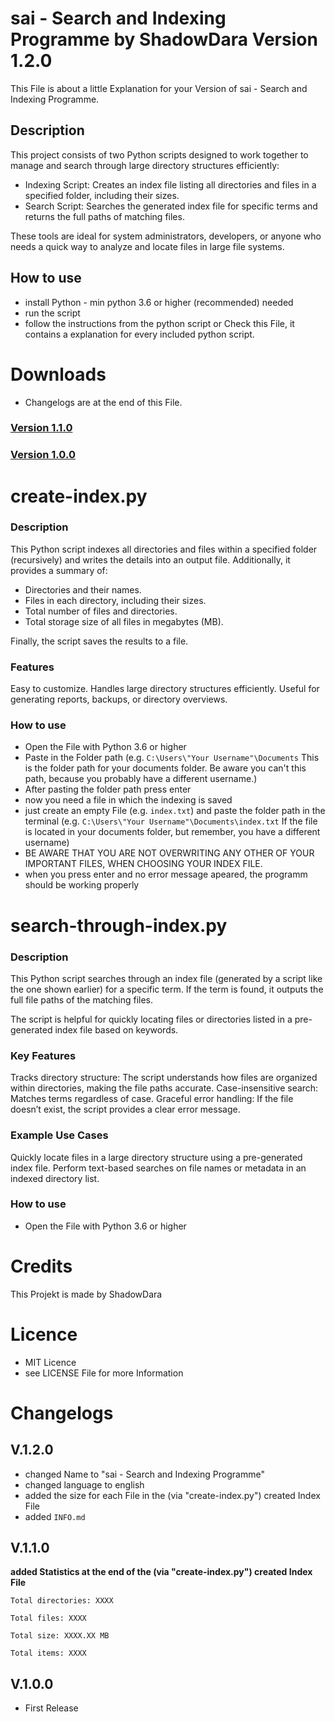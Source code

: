 # sai - Search and Indexing Programme by ShadowDara Version 1.2.0

This File is about a little Explanation for your Version of sai - Search and Indexing Programme.

## Description

This project consists of two Python scripts designed to work together to manage and search through large directory structures efficiently:

- Indexing Script: Creates an index file listing all directories and files in a specified folder, including their sizes.
- Search Script: Searches the generated index file for specific terms and returns the full paths of matching files.

These tools are ideal for system administrators, developers, or anyone who needs a quick way to analyze and locate files in large file systems.

## How to use
- install Python - min python 3.6 or higher (recommended) needed
- run the script
- follow the instructions from the python script or Check this File, it contains a explanation for every included python script.


# Downloads
- Changelogs are at the end of this File.

### [Version 1.1.0](https://github.com/ShadowDara/Search2.0/releases/tag/V.1.1.0)

### [Version 1.0.0](https://github.com/ShadowDara/Search2.0/releases/tag/V.1.0.0)


# create-index.py

### Description
This Python script indexes all directories and files within a specified folder (recursively) and writes the details into an output file. Additionally, it provides a summary of:

- Directories and their names.
- Files in each directory, including their sizes.
- Total number of files and directories.
- Total storage size of all files in megabytes (MB).

Finally, the script saves the results to a file.

### Features
Easy to customize.
Handles large directory structures efficiently.
Useful for generating reports, backups, or directory overviews.

### How to use
- Open the File with Python 3.6 or higher
- Paste in the Folder path (e.g. ``C:\Users\"Your Username"\Documents`` This is the folder path for your documents folder. Be aware you can't this path, because you probably have a different username.)
- After pasting the folder path press enter
- now you need a file in which the indexing is saved
- just create an empty File (e.g. ``index.txt``) and paste the folder path in the terminal (e.g. ``C:\Users\"Your Username"\Documents\index.txt`` If the file is located in your documents folder, but remember, you have a different username)
- BE AWARE THAT YOU ARE NOT OVERWRITING ANY OTHER OF YOUR IMPORTANT FILES, WHEN CHOOSING YOUR INDEX FILE.
- when you press enter and no error message apeared, the programm should be working properly


# search-through-index.py

### Description
This Python script searches through an index file (generated by a script like the one shown earlier) for a specific term. If the term is found, it outputs the full file paths of the matching files.

The script is helpful for quickly locating files or directories listed in a pre-generated index file based on keywords.

### Key Features
Tracks directory structure: The script understands how files are organized within directories, making the file paths accurate.
Case-insensitive search: Matches terms regardless of case.
Graceful error handling: If the file doesn’t exist, the script provides a clear error message.

### Example Use Cases
Quickly locate files in a large directory structure using a pre-generated index file.
Perform text-based searches on file names or metadata in an indexed directory list.

### How to use
- Open the File with Python 3.6 or higher


# Credits

This Projekt is made by ShadowDara


# Licence
- MIT Licence
- see LICENSE File for more Information


# Changelogs

## V.1.2.0
- changed Name to "sai - Search and Indexing Programme"
- changed language to english
- added the size for each File in the (via "create-index.py") created Index File
- added ``INFO.md``

## V.1.1.0
**added Statistics at the end of the (via "create-index.py") created Index File**

``Total directories: XXXX``

``Total files: XXXX``

``Total size: XXXX.XX MB``

``Total items: XXXX``

## V.1.0.0
- First Release
